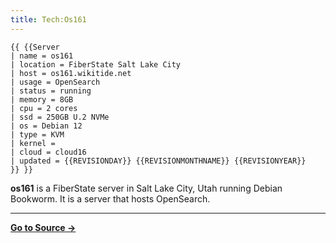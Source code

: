```yaml
---
title: Tech:Os161
---
```


```
{{ {{Server
| name = os161
| location = FiberState Salt Lake City
| host = os161.wikitide.net
| usage = OpenSearch
| status = running
| memory = 8GB
| cpu = 2 cores
| ssd = 250GB U.2 NVMe
| os = Debian 12
| type = KVM
| kernel =
| cloud = cloud16
| updated = {{REVISIONDAY}} {{REVISIONMONTHNAME}} {{REVISIONYEAR}}
}} }}
```

**os161** is a FiberState server in Salt Lake City, Utah running Debian Bookworm. It is a server that hosts OpenSearch.



----
**[Go to Source &rarr;](https://meta.miraheze.org/wiki/Tech:Os161)**